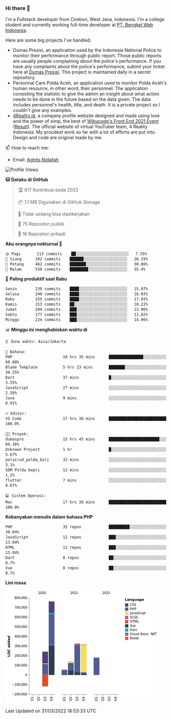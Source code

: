 ### Hi there 👋
I'm a Fullstack developer from Cirebon, West Java, Indonesia. I'm a college student and currently working full-time developer at [PT. Bengkel Web Indonesia](https://github.com/PT-Bengkel-Web-Indonesia).

Here are some big projects I've handled:
- Dumas Presisi, an application used by the Indonesia National Police to monitor their performance through public report. Those public reports are usually people complaining about the police's performance. If you have any complaints about the police's performance, submit your ticket here at [Dumas Presisi](https://dumaspresisi.polri.go.id/dumaspro). This project is maintained daily in a secret repository.
- Personnal Care Polda Aceh, an application used to monitor Polda Aceh's human resource, in other word, their personnel. The application consisting the statistic to give the admin an insight about what action needs to be done in the future based on the data given. The data includes personnel's health, title, and death. It is a private project so I couldn't give any examples.
- [4Reality.id](https://4reality.id), a company profile website designed and made using love and the power of simp, the best of [Wibucode's Front End 2021 Event](https://github.com/wibucode02/submision-event-frontend-2021) ([Result](https://github.com/wibucode02/top-5-pemenang-event-front-end-wibucode-2021)). The official website of virtual YouTuber team, 4 Reality Indonesia. My proudest work so far with a lot of efforts are put into. Design and code are original made by me.

📫 How to reach me:
- Email: [Aghits Nidallah](mailto:yourlovelydev@gmail.com)

<!--START_SECTION:waka-->
![Profile Views](http://img.shields.io/badge/Profil%20dilihat-1-blue)

**🐱 Dataku di GitHub** 

> 🏆 817 Kontribusi pada 2022
 > 
> 📦 1.1 MB Digunakan di GitHub Storage 
 > 
> 🚫 Tidak sedang bisa dipekerjakan
 > 
> 📜 75 Repositori publik 
 > 
> 🔑 18 Repositori pribadi  
 > 
**Aku orangnya nokturnal 🦉** 

```text
🌞 Pagi       113 commits    ██░░░░░░░░░░░░░░░░░░░░░░░   7.55% 
🌆 Siang      392 commits    ██████░░░░░░░░░░░░░░░░░░░   26.19% 
🌃 Petang     462 commits    ███████░░░░░░░░░░░░░░░░░░   30.86% 
🌙 Malam      530 commits    ████████░░░░░░░░░░░░░░░░░   35.4%

```
📅 **Paling produktif saat Rabu** 

```text
Senin        239 commits    ████░░░░░░░░░░░░░░░░░░░░░   15.97% 
Selasa       240 commits    ████░░░░░░░░░░░░░░░░░░░░░   16.03% 
Rabu         255 commits    ████░░░░░░░░░░░░░░░░░░░░░   17.03% 
Kamis        153 commits    ██░░░░░░░░░░░░░░░░░░░░░░░   10.22% 
Jumat        209 commits    ███░░░░░░░░░░░░░░░░░░░░░░   13.96% 
Sabtu        177 commits    ███░░░░░░░░░░░░░░░░░░░░░░   11.82% 
Minggu       224 commits    ███░░░░░░░░░░░░░░░░░░░░░░   14.96%

```


📊 **Minggu ini menghabiskan waktu di** 

```text
⌚︎ Zona waktu: Asia/Jakarta

💬 Bahasa: 
PHP                      10 hrs 35 mins      ███████████████░░░░░░░░░░   60.08% 
Blade Template           5 hrs 23 mins       ███████░░░░░░░░░░░░░░░░░░   30.55% 
Dart                     37 mins             █░░░░░░░░░░░░░░░░░░░░░░░░   3.55% 
JavaScript               27 mins             ░░░░░░░░░░░░░░░░░░░░░░░░░   2.58% 
Java                     9 mins              ░░░░░░░░░░░░░░░░░░░░░░░░░   0.91%

🔥 Editor: 
VS Code                  17 hrs 38 mins      █████████████████████████   100.0%

🐱‍💻 Proyek: 
dumaspro                 15 hrs 45 mins      ██████████████████████░░░   89.36% 
Unknown Project          1 hr                █░░░░░░░░░░░░░░░░░░░░░░░░   5.67% 
polairud_polda_bali      32 mins             ░░░░░░░░░░░░░░░░░░░░░░░░░   3.1% 
SDM Polda Kepri          12 mins             ░░░░░░░░░░░░░░░░░░░░░░░░░   1.2% 
flutter                  7 mins              ░░░░░░░░░░░░░░░░░░░░░░░░░   0.67%

💻 Sistem Operasi: 
Mac                      17 hrs 38 mins      █████████████████████████   100.0%

```

**Kebanyakan menulis dalam bahasa PHP** 

```text
PHP                      35 repos            █████████░░░░░░░░░░░░░░░░   38.04% 
JavaScript               12 repos            ███░░░░░░░░░░░░░░░░░░░░░░   13.04% 
HTML                     12 repos            ███░░░░░░░░░░░░░░░░░░░░░░   13.04% 
Dart                     8 repos             ██░░░░░░░░░░░░░░░░░░░░░░░   8.7% 
Vue                      8 repos             ██░░░░░░░░░░░░░░░░░░░░░░░   8.7%

```


**Lini masa**

![Chart not found](https://raw.githubusercontent.com/NikarashiHatsu/NikarashiHatsu/master/charts/bar_graph.png) 


 Last Updated on 31/03/2022 18:53:33 UTC
<!--END_SECTION:waka-->
